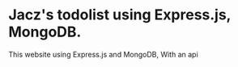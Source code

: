 # Jacz's todolist using Express.js, MongoDB.

<p> This website using Express.js and MongoDB, With an api</p>